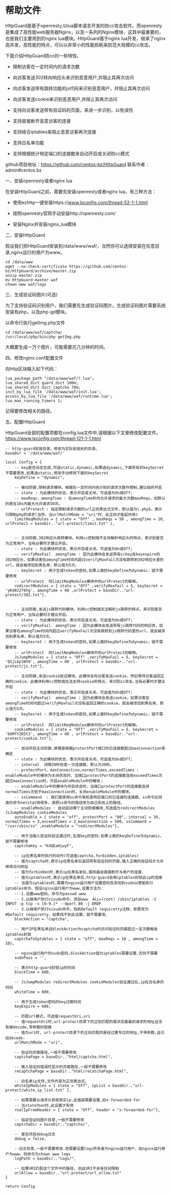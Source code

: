 帮助文件
====

HttpGuard是基于openresty,以lua脚本语言开发的防cc攻击软件。而openresty是集成了高性能web服务器Nginx，以及一系列的Nginx模块，这其中最重要的，也是我们主要用到的nginx lua模块。HttpGuard基于nginx lua开发，继承了nginx高并发，高性能的特点，可以以非常小的性能损耗来防范大规模的cc攻击。

下面介绍HttpGuard防cc的一些特性。

- 限制访客在一定时间内的请求次数

- 向访客发送302转向响应头来识别恶意用户,并阻止其再次访问

- 向访客发送带有跳转功能的js代码来识别恶意用户，并阻止其再次访问

- 向访客发送cookie来识别恶意用户,并阻止其再次访问

- 支持向访客发送带有验证码的页面，来进一步识别，以免误伤

- 支持直接断开恶意访客的连接

- 支持结合iptables来阻止恶意访客再次连接

- 支持白名单功能

- 支持根据统计特定端口的连接数来自动开启或关闭防cc模式

github项目地址：https://github.com/centos-bz/HttpGuard
联系作者： admin#centos.bz

一、安装openresty或者nginx lua

在安装HttpGuard之前，需要先安装openresty或者nginx lua，有三种方法：

- 使用ezhttp一键安装https://www.lxconfig.com/thread-52-1-1.html

- 按照openresty官网手动安装http://openresty.com/

- 安装Nginx并安装nginx_lua模块

二、安装HttpGuard

假设我们把HttpGuard安装到/data/www/waf/，当然你可以选择安装在任意目录,nginx运行的用户为www。
```
cd /data/www
wget --no-check-certificate https://github.com/centos-bz/HttpGuard/archive/master.zip
unzip master.zip
mv HttpGuard-master waf
chown www waf/logs
```

三、生成验证码图片(可选)

为了支持验证码识别用户，我们需要先生成验证码图片。生成验证码图片需要系统安装有php，以及php-gd模块。

以命令行执行getImg.php文件

```
cd /data/www/waf/captcha/
/usr/local/php/bin/php getImg.php
```

大概要生成一万个图片，可能需要花几分钟的时间。

四、修改nginx.conf配置文件

向http区块输入如下代码：

```
lua_package_path "/data/www/waf/?.lua";
lua_shared_dict guard_dict 100m;
lua_shared_dict dict_captcha 70m;
init_by_lua_file '/data/www/waf/init.lua';
access_by_lua_file '/data/www/waf/runtime.lua';
lua_max_running_timers 1;
```

记得要修改相关的路径。

五、配置HttpGuard

HttpGuard全部的配置项都在config.lua文件中,请根据以下文章修改配置文件。
https://www.lxconfig.com/thread-121-1-1.html

```
-- http-guard安装目录，修改为实际安装到的目录。
baseDir = '/data/www/waf/'

local Config = {
	-- key是否动态生成,可选static,dynamic,如果选dynamic,下面所有的keySecret不需要更改,如果选static,修改手动修改下面的keySecret
	keyDefine = "dynamic",

	-- 被动防御,限制请求模块。根据在一定时间内统计到的请求次数作限制,建议始终开启
	-- state : 为此模块的状态，表示开启或关闭，可选值为On或Off;
	-- maxReqs，amongTime : 在amongTime秒内允许请求的最大次数maxReqs，如默认的是在10s内最大允许请求50次。
	-- urlProtect : 指定限制请求次数的url正则表达式文件，默认值为\.php$，表示只限制php的请求(当然，当urlMatchMode = "uri"时，此正则才能起作用)
	limitReqModules = { state = "Off" , maxReqs = 50 , amongTime = 10, urlProtect = baseDir.."url-protect/limit.txt" },


	-- 主动防御,302响应头跳转模块。利用cc控制端不支持解析响应头的特点，来识别是否为正常用户，当有必要时才建议开启。
	-- state : 为此模块的状态，表示开启或关闭，可选值为On或Off;
	-- verifyMaxFail  amongTime : 因为此模块会发送带有cckey及keyexpire的302响应头，如果访客在amongTime时间内超过verifyMaxFail次没有跳转到302响应头里的url，就会被添加到黑名单，默认值为5次。
	-- keySecret : 用于生成token的密码,如果上面的keyDefine为dynamic，就不需要修改
	-- urlProtect  同limitReqModules模块中的urlProtect的解释。
	redirectModules = { state = "Off" ,verifyMaxFail = 5, keySecret = 'yK48J276hg', amongTime = 60 ,urlProtect = baseDir.."url-protect/302.txt"},


	-- 主动防御,发送js跳转代码模块。利用cc控制端无法解析js跳转的特点，来识别是否为正常用户，当有必要时才建议开启。
	-- state : 为此模块的状态，表示开启或关闭，可选值为On或Off;
	-- verifyMaxFail  amongTime : 因为此模块会发送带有js跳转代码的响应体，如果访客在amongTime时间内超过verifyMaxFail次没有跳转到js跳转代码里的url，就会被添加到黑名单，默认值为5次。
	-- keySecret : 用于生成token的密码,如果上面的keyDefine为dynamic，就不需要修改
	-- urlProtect  同limitReqModules模块中的urlProtect的解释。
	JsJumpModules = { state = "Off" ,verifyMaxFail = 5, keySecret = 'QSjL6p38h9', amongTime = 60 , urlProtect = baseDir.."url-protect/js.txt"},

	-- 主动防御,发送cookie验证模块。此模块会向访客发送cookie，然后等待访客返回正确的cookie，此模块利用cc控制端无法支持cookie的特点，来识别cc攻击,当有必要时才建议开启
	-- state : 为此模块的状态，表示开启或关闭，可选值为On或Off;
	-- verifyMaxFail  amongTime : 因为此模块会发送cookie，如果访客在amongTime时间内超过verifyMaxFail次没有返回正确的cookie，就会被添加到黑名单，默认值为5次。
	-- keySecret : 用于生成token的密码,如果上面的keyDefine为dynamic，就不需要修改
	-- urlProtect  同limitReqModules模块中的urlProtect的解释。	
	cookieModules = { state = "Off" ,verifyMaxFail = 5, keySecret = 'bGMfY2D5t3', amongTime = 60 , urlProtect = baseDir.."url-protect/cookie.txt"},

	-- 自动开启主动防御,原理是根据protectPort端口的已连接数超过maxConnection来确定
	-- state : 为此模块的状态，表示开启或关闭，可选值为On或Off;
	-- interval  间隔30秒检查一次连接数，默认为30秒。
	-- protectPort，maxConnection,normalTimes,exceedTimes :  enableModule中的模块为关闭状态时，当端口protectPort的连接数连续exceedTimes次超过maxConnection时，开启enableModule中的模块；
	-- enableModule中的模块为开启状态时，当端口protectPort的连接数连续normalTimes次低于maxConnection时，关闭enableModule中的模块。
	-- ssCommand  : 我们是使用ss命令来检查特定端口的已连接的连接数，ss命令比同类的命令netstat快得多。请把ss命令的路径改为自己系统上的路径。
	-- enableModules : 自动启动哪个主动防御模块,可选值为redirectModules JsJumpModules cookieModules
	autoEnable = { state = "off", protectPort = "80", interval = 30, normalTimes = 3,exceedTimes = 2,maxConnection = 500, ssCommand = "/usr/sbin/ss" ,enableModule = "redirectModules"},

	-- 用于当输入验证码验证通过时,生成key的密码.如果上面的keyDefine为dynamic，就不需要修改
	captchaKey = "K4QEaHjwyF",

	-- ip在黑名单时执行的动作(可选值captcha,forbidden,iptables)
	-- 值为captcha时,表示ip在黑名单后返回带有验证码的页面,输入正确的验证码才允许继续访问网站
	-- 值为forbidden时,表示ip在黑名单后,服务器会直接断开与用户的连接.
	-- 值为iptables时,表示ip在黑名单后,http-guard会用iptables封锁此ip的连接
	-- 当值为iptables时,需要为nginx运行用户设置密码及添加到sudo以便能执行iptables命令。假设nginx运行用户为www,设置方法为：
	-- 1.设置www密码，命令为passwd www
	-- 2.以根用户执行visudo命令，添加www  ALL=(root) /sbin/iptables -I INPUT -p tcp -s [0-9.]* --dport 80 -j DROP
	-- 3.以根用户执行visudo命令，找到Default requiretty注释，即更改为#Default requiretty，如果找不到此设置，就不需要改。
	blockAction = "captcha",

	-- 用户IP在黑名单且blockAction为captcha时访问验证码页面超过一定次数触发iptables封锁
	captchaToIptables = { state = "off", maxReqs = 10 , amongTime = 10},

	-- nginx运行用户的sudo密码,blockAction值为iptables需要设置,否则不需要
	sudoPass = '',

	-- 表示http-guard封锁ip的时间
	blockTime = 600,

	-- JsJumpModules redirectModules cookieModules验证通过后,ip在白名单的时间
	whiteTime = 600,

	-- 用于生成token密码的key过期时间
	keyExpire = 600,

	-- 匹配url模式，可选值requestUri,uri
	-- 值requestUri时,url-protect目录下的正则匹配的是浏览器最初请求的地址且没有被decode,带参数的链接
	-- 值为uri时, url-protect目录下的正则匹配的是经过重写过的地址,不带参数,且已经decode.
	urlMatchMode = "uri",
	
	-- 验证码页面路径,一般不需要修改
	captchaPage = baseDir.."html/captcha.html",

	-- 输入验证码错误时显示的页面路径,一般不需要修改
	reCaptchaPage = baseDir.."html/reCatchaPage.html",

	-- 白名单ip文件,文件内容为正则表达式。
	whiteIpModules = { state = "Off", ipList = baseDir.."url-protect/white_ip_list.txt" },

	-- 如果需要从请求头获取真实ip,此值就需要设置,如x-forwarded-for
	-- 当state为on时,此设置才有效
	realIpFromHeader = { state = "Off", header = "x-forwarded-for"},

	-- 指定验证码图片目录,一般不需要修改
	captchaDir = baseDir.."captcha/",

	-- 是否开启debug日志
	debug = false,

	--日志目录,一般不需要修改.但需要设置logs所有者为nginx运行用户，如nginx运行用户为www，则命令为chown www logs
	logPath = baseDir.."logs/",
	
	-- 如果URI匹配这个文件中的路径, 则此URI不会有任何限制
	urlAllow = baseDir.."url-protect/url_allow.txt"
}

return Config
```
